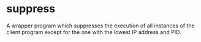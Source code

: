 suppress
========

A wrapper program which suppresses the execution of all instances of the client program except for the one with the lowest IP address and PID.
